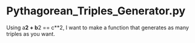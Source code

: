 # Pythagorean_Triples_Generator.py
Using a**2 + b**2 == c**2, I want to make a function that generates as many triples as you want.
